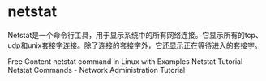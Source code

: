 # netstat

Netstat是一个命令行工具，用于显示系统中的所有网络连接。它显示所有的tcp、udp和unix套接字连接。除了连接的套接字外，它还显示正在等待进入的套接字。

<ResourceGroupTitle>Free Content</ResourceGroupTitle>
<BadgeLink colorScheme='yellow' badgeText='Read' href='https://www.tutorialspoint.com/unix_commands/netstat.htm'>netstat command in Linux with Examples</BadgeLink>
<BadgeLink colorScheme='yellow' badgeText='Read' href='http://www.c-jump.com/CIS24/Slides/Networking/html_utils/netstat.html'>Netstat Tutorial</BadgeLink>
<BadgeLink badgeText='Watch' href='https://www.youtube.com/watch?v=bxFwpm4IobU'>Netstat Commands - Network Administration Tutorial</BadgeLink>
